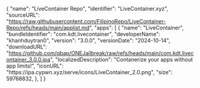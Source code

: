 {
  "name": "LiveContainer Repo",
  "identifier": "LiveContainer.xyz",
  "sourceURL": "https://raw.githubusercontent.com/FilipinoRepo/LiveContainer-Repo/refs/heads/main/applist.md",
  "apps": [
    {
    "name": "LiveContainer",
    "bundleIdentifier": "com.kdt.livecontainer",
    "developerName": "khanhduytran0",
    "version": "3.0.0",
    "versionDate": "2024-10-14",
    "downloadURL": "https://github.com/qbap/ONEJailbreak/raw/refs/heads/main/com.kdt.livecontainer_3.0.0.ipa",
    "localizedDescription": "Contanerize your apps without app limits!",
    "iconURL": "https:\/\/ipa.cypwn.xyz\/serve\/icons\/LiveContainer_2.0.png",
    "size": 59768832,
    },
  ]
}
